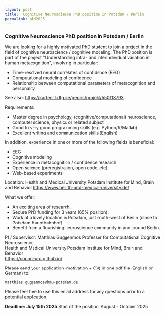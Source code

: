```yaml
---
layout: post
title:  Cognitive Neuroscience PhD position in Potsdam / Berlin
permalink: phd2025
---
```


### Cognitive Neuroscience PhD position in Potsdam / Berlin

We are looking for a highly motivated PhD student to join a project in the field of cognitive neuroscience / cognitive modeling. The PhD position is part of the project "Understanding intra- and interindividual variation in human metacognition", involving in particular:

- Time-resolved neural correlates of confidence (EEG)
- Computational modeling of confidence
- Relationship between computational parameters of metacognition and personality

See also: 
    https://karten-t.dfg.de/gepris/projekt/550113793

Requirements:

- Master degree in psychology, (cognitive/computational) neuroscience, computer science, physics or related subject
- Good to very good programming skills (e.g. Python/R/Matlab)
- Excellent writing and communication skills (English)

In addition, experience in one or more of the following fields is beneficial:

- EEG
- Cognitive modeling
- Experience in metacognition / confidence research
- Open science (preregistration, open code, etc)
- Web-based experiments

Location:
    Health and Medical University Potsdam
    Institute for Mind, Brain and Behavior
    https://www.health-and-medical-university.de/

What we offer:

- An exciting area of research.
- Secure PhD funding for 3 years (65% position).
- Work at a lovely location in Potsdam, just south-west of Berlin (close to Potsdam Hauptbahnhof).
- Benefit from a flourishing neuroscience community in and around Berlin.

PI / Supervisor:
    Matthias Guggenmos
    Professor for Computational Cognitive Neuroscience    
    Health and Medical University Potsdam
    Institute for Mind, Brain and Behavior    
    https://coconeuro.github.io/
    
Please send your application (motivation + CV) in one pdf file (English or German) to:

    matthias.guggenmos@hmu-potsdam.de

Please feel free to use this email address for any questions prior to a potential application.

**Deadline: July 15th 2025**
Start of the position: August - October 2025
